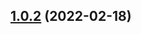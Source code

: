## [1.0.2](https://github.com/dictybase-playground/dicty-components/compare/1.0.1...1.0.2) (2022-02-18)
